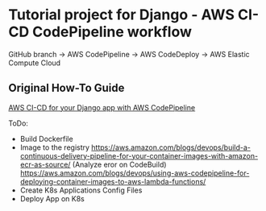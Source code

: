 # Tutorial project for Django - AWS CI-CD CodePipeline workflow

GitHub branch -> AWS CodePipeline -> AWS CodeDeploy -> AWS Elastic Compute Cloud

## Original How-To Guide
[AWS CI-CD for your Django app with AWS CodePipeline](https://medium.com/clairvoyantblog/aws-ci-cd-for-your-django-app-with-aws-codepipeline-aafec23f9e55)

ToDo:
- Build Dockerfile
- Image to the registry https://aws.amazon.com/blogs/devops/build-a-continuous-delivery-pipeline-for-your-container-images-with-amazon-ecr-as-source/ (Analyze eror on CodeBuild) https://aws.amazon.com/blogs/devops/using-aws-codepipeline-for-deploying-container-images-to-aws-lambda-functions/
- Create K8s Applications Config Files
- Deploy App on K8s